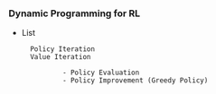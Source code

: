 ### Dynamic Programming for RL


- List

        Policy Iteration
        Value Iteration 

                - Policy Evaluation
                - Policy Improvement (Greedy Policy)